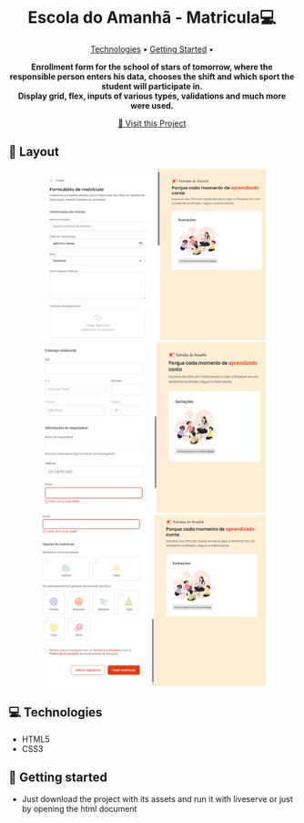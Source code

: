<h1 align="center" style="font-weight: bold;">Escola do Amanhã - Matricula💻</h1>

<p align="center">
 <a href="#tech">Technologies</a> • 
 <a href="#started">Getting Started</a> • 
</p>

<p align="center">
    <b>
      Enrollment form for the school of stars of tomorrow, 
      where the responsible person enters his data, chooses the shift and which sport the student will participate in.
    </b>
    <br>
    <b> 
      Display grid, flex, inputs of various types, validations and much more were used.
    </b>
</p>


<p align="center">
     <a href="https://thalesfortes.github.io/Formulario-De-Matricula/">📱 Visit this Project</a>
</p>

<h2 id="layout">🎨 Layout</h2>

<p align="center">
      <img src="./assets/img/imageScreen-0.png" alt="Imagem da pagina demonstrando como ela e" width="400px" height=300px">
      <img src="./assets/img/imageScreen-1.png" alt="Imagem da pagina demonstrando como ela e" width="400px" height=300px">
      <img src="./assets/img/imageScreen-2.png" alt="Imagem da pagina demonstrando como ela e" width="400px" height=300px">
</p>

<h2 id="tech">💻 Technologies</h2>

- HTML5
- CSS3

<h2 id="started">🚀 Getting started</h2>

- Just download the project with its assets and run it with liveserve or just by opening the html document

